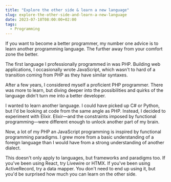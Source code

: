 ```yaml
---
title: "Explore the other side & learn a new language"
slug: explore-the-other-side-and-learn-a-new-language
date: 2023-07-18T08:00:00+02:00
tags:
  - Programming
---
```


If you want to become a better programmer, my number one advice is to learn another programming language. The further away from your comfort zone the better.

<!--more-->

The first language I professionally programmed in was PHP. Building web applications, I occasionally wrote JavaScript, which wasn't to hard of a transition coming from PHP as they have similar syntaxes.

After a few years, I considered myself a proficient PHP programmer. There was more to learn, but diving deeper into the possibilities and quirks of the language didn't turn me into a better developer.

I wanted to learn another language. I could have picked up C# or Python, but I'd be looking at code from the same angle as PHP. Instead, I decided to experiment with Elixir. Elixir—and the constraints imposed by functional programming—were different enough to unlock another part of my brain.

Now, a lot of my PHP an JavaScript programming is inspired by functional programming paradigms. I grew more from a basic understanding of a foreign language than I would have from a strong understanding of another dialect.

This doesn't only apply to languages, but frameworks and paradigms too. If you've been using React, try Livewire or HTMX. If you've been using ActiveRecord, try a data mapper. You don't need to end up using it, but you'd be surprised how much you can learn on the other side.
